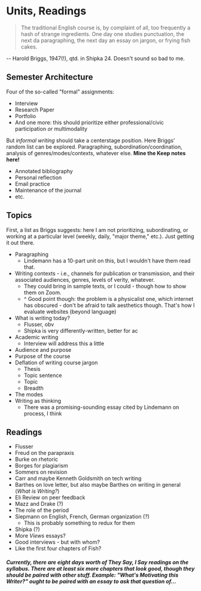 # Units, Readings

> The traditional English course is, by complaint of all, too frequently a hash of strange ingredients. One day one studies punctuation, the next da paragraphing, the next day an essay on jargon, or frying fish cakes.

-- Harold Briggs, 1947(!), qtd. in Shipka 24. Doesn't sound so bad to me.

## Semester Architecture

Four of the so-called "formal" assignments:
* Interview
* Research Paper
* Portfolio
* And one more: this should prioritize either professional/civic participation *or* multimodality

But *informal writing* should take a centerstage position. Here Briggs' random list can be explored. Paragraphing, subordination/coordination, analysis of genres/modes/contexts, whatever else. **Mine the Keep notes here!**

* Annotated bibliography
* Personal reflection
* Email practice
* Maintenance of the journal
* etc.

## Topics

First, a list as Briggs suggests: here I am not prioritizing, subordinating, or working at a particular level (weekly, daily, "major theme," etc.). Just getting it out there.

* Paragraphing
  * Lindemann has a 10-part unit on this, but I wouldn't have them read that.
* Writing contexts - i.e., channels for publication or transmission, and their associated audiences, genres, levels of verity, whatever.
  * They could bring in sample texts, or I could - though how to show them on Zoom.
  * ^ Good point though: the problem is a physicalist one, which internet has obscured - don't be afraid to talk aesthetics though. That's how I evaluate websites (beyond language)
* What is writing today?
  * Flusser, obv
  * Shipka is very differently-written, better for ac
* Academic writing
  * Interview will address this a little
* Audience and purpose
* Purpose of the course
* Deflation of writing course jargon
  * Thesis
  * Topic sentence
  * Topic
  * Breadth
* The modes
* Writing as thinking
  * There was a promising-sounding essay cited by Lindemann on process, I think

## Readings

* Flusser
* Freud on the parapraxis
* Burke on rhetoric
* Borges for plagiarism
* Sommers on revision
* Carr and maybe Kenneth Goldsmith on tech writing
* Barthes on love letter, but also maybe Barthes on writing in general (*What is Writing?*)
* Eli Review on peer feedback
* Mazz and Drake (?)
* The role of the period
* Siepmann on English, French, German organization (?)
  * This is probably something to redux for them
* Shipka (?)
* More *Views* essays?
* Good interviews - but with whom?
* Like the first four chapters of Fish?

##### Currently, there are eight days worth of *They Say, I Say* readings on the syllabus. There are at least six more chapters that look good, though they should be paired with other stuff. Example: "What's Motivating this Writer?" ought to be paired with an essay to ask that question of...
